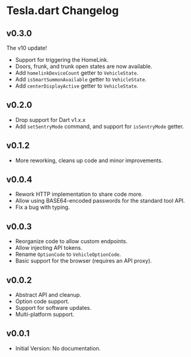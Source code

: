 # Tesla.dart Changelog

## v0.3.0

The v10 update!

- Support for triggering the HomeLink.
- Doors, frunk, and trunk open states are now available.
- Add `homelinkDeviceCount` getter to `VehicleState`.
- Add `isSmartSummonAvailable` getter to `VehicleState`.
- Add `centerDisplayActive` getter to `VehicleState`.

## v0.2.0

- Drop support for Dart v1.x.x
- Add `setSentryMode` command, and support for `isSentryMode` getter.

## v0.1.2

- More reworking, cleans up code and minor improvements.

## v0.0.4

- Rework HTTP implementation to share code more.
- Allow using BASE64-encoded passwords for the standard tool API.
- Fix a bug with typing.

## v0.0.3

- Reorganize code to allow custom endpoints.
- Allow injecting API tokens.
- Rename `OptionCode` to `VehicleOptionCode`.
- Basic support for the browser (requires an API proxy).

## v0.0.2

- Abstract API and cleanup.
- Option code support.
- Support for software updates.
- Multi-platform support.

## v0.0.1

- Initial Version: No documentation.

